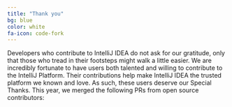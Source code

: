 ```yaml
---
title: "Thank you"
bg: blue
color: white
fa-icon: code-fork
---
```


Developers who contribute to IntelliJ IDEA do not ask for our gratitude, only that those who tread in their footsteps might walk a little easier. We are incredibly fortunate to have users both talented and willing to contribute to the IntelliJ Platform. Their contributions help make IntelliJ IDEA the trusted platform we known and love. As such, these users deserve our Special Thanks. This year, we merged the following PRs from open source contributors:

<div id="merged_pulls">
    <ul></ul>
</div>
